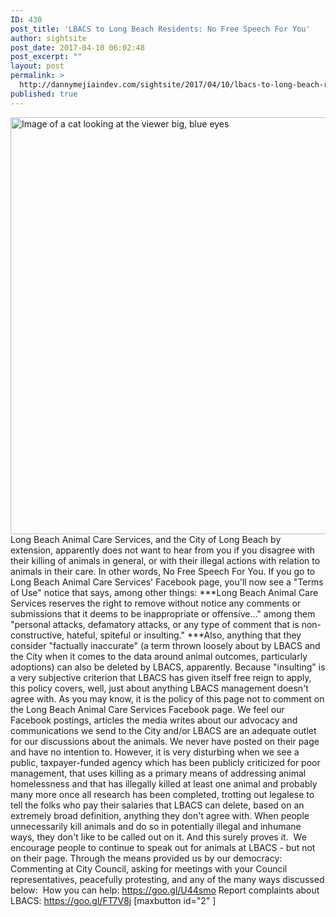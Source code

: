 ```yaml
---
ID: 430
post_title: 'LBACS to Long Beach Residents: No Free Speech For You'
author: sightsite
post_date: 2017-04-10 06:02:48
post_excerpt: ""
layout: post
permalink: >
  http://dannymejiaindev.com/sightsite/2017/04/10/lbacs-to-long-beach-residents-no-free-speech-for-you/
published: true
---
```

<img id="longdesc-return-439" class="size-full wp-image-439 aligncenter" tabindex="-1" src="http://dannymejiaindev.com/sightsite/wp-content/uploads/2017/04/Cat_2.jpg" alt="Image of a cat looking at the viewer big, blue eyes" width="1000" height="667" longdesc="http://dannymejiaindev.com/sightsite?longdesc=439&referrer=430" /> Long Beach Animal Care Services, and the City of Long Beach by extension, apparently does not want to hear from you if you disagree with their killing of animals in general, or with their illegal actions with relation to animals in their care. In other words, No Free Speech For You. If you go to Long Beach Animal Care Services' Facebook page, you'll now see a "Terms of Use" notice that says, among other things: ***Long Beach Animal Care Services reserves the right to remove without notice any comments or submissions that it deems to be inappropriate or offensive..." among them "personal attacks, defamatory attacks, or any type of comment that is non-constructive, hateful, spiteful or insulting." ***Also, anything that they consider "factually inaccurate" (a term thrown loosely about by LBACS and the City when it comes to the data around animal outcomes, particularly adoptions) can also be deleted by LBACS, apparently. Because "insulting" is a very subjective criterion that LBACS has given itself free reign to apply, this policy covers, well, just about anything LBACS management doesn't agree with. As you may know, it is the policy of this page not to comment on the Long Beach Animal Care Services Facebook page. We feel our Facebook postings, articles the media writes about our advocacy and communications we send to the City and/or LBACS are an adequate outlet for our discussions about the animals. We never have posted on their page and have no intention to. However, it is very disturbing when we see a public, taxpayer-funded agency which has been publicly criticized for poor management, that uses killing as a primary means of addressing animal homelessness and that has illegally killed at least one animal and probably many more once all research has been completed, trotting out legalese to tell the folks who pay their salaries that LBACS can delete, based on an extremely broad definition, anything they don't agree with. When people unnecessarily kill animals and do so in potentially illegal and inhumane ways, they don't like to be called out on it. And this surely proves it. ​ We encourage people to continue to speak out for animals at LBACS - but not on their page. Through the means provided us by our democracy: Commenting at City Council, asking for meetings with your Council representatives, peacefully protesting, and any of the many ways discussed below: ​ How you can help: <a title="" href="https://l.facebook.com/l.php?u=https%3A%2F%2Fgoo.gl%2FU44smo&h=OAQHy2JTBAQGHut5C7C2qY6k8EQLxQMuqAG6L2ofZLG7IOw&enc=AZOZcXEfNYSUcQqgOUHUV5o18uMq7S0n_BhOV7GxapH9totesf3zmSPuSPiMAsTIiqgM0psEyxTVLzsXwcih_O4ZCwFa64XJ_pfEc09VDQ4w1EHU88zjjaK-OxDXXjetHu73Wspmv7F0aP3SJqVzwVbdE5-3Eeo6jwXt9Qx78VR5izp3_-NJMesF1IMJT6NU4z58z5R3Lsh4FinXOWY-6yrv&s=1" target="_blank">https://goo.gl/U44smo</a> Report complaints about LBACS: <a title="" href="https://goo.gl/FT7V8j" target="_blank">https://goo.gl/FT7V8j</a> [maxbutton id="2" ]